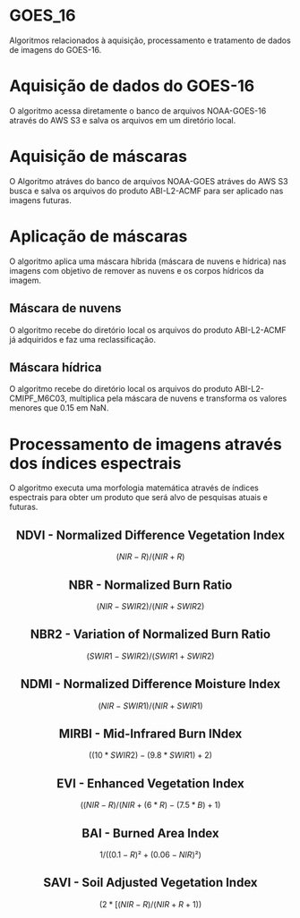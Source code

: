 # GOES_16
Algoritmos relacionados à aquisição, processamento e tratamento de dados de imagens do GOES-16.

# Aquisição de dados do GOES-16

O algoritmo acessa diretamente o banco de arquivos NOAA-GOES-16 através do AWS S3 e salva os arquivos em um diretório local.

# Aquisição de máscaras

O Algoritmo atráves do banco de arquivos NOAA-GOES atráves do AWS S3 busca e salva os arquivos do produto ABI-L2-ACMF para ser aplicado nas imagens futuras.

# Aplicação de máscaras

O algoritmo aplica uma máscara híbrida (máscara de nuvens e hídrica) nas imagens com objetivo de remover as nuvens e os corpos hídricos da imagem.

## Máscara de nuvens

O algoritmo recebe do diretório local os arquivos do produto ABI-L2-ACMF já adquiridos e faz uma reclassificação.

## Máscara hídrica

O algoritmo recebe do diretório local os arquivos do produto ABI-L2-CMIPF_M6C03, multiplica pela máscara de nuvens e transforma os valores menores que 0.15 em NaN.

# Processamento de imagens através dos índices espectrais

O algoritmo executa uma morfologia matemática através de índices espectrais para obter um produto que será alvo de pesquisas atuais e futuras.

<div align="center">

## NDVI - Normalized Difference Vegetation Index
```math
(NIR - R) / (NIR + R)
```
  
## NBR - Normalized Burn Ratio
```math
(NIR - SWIR2) / (NIR + SWIR2)
```

## NBR2 - Variation of Normalized Burn Ratio
```math
(SWIR1 - SWIR2) / (SWIR1 + SWIR2)
```

## NDMI - Normalized Difference Moisture Index
```math
(NIR - SWIR1) / (NIR + SWIR1)
```

## MIRBI - Mid-Infrared Burn INdex 
```math
((10*SWIR2) - (9.8*SWIR1) + 2)
```

## EVI - Enhanced Vegetation Index
```math
((NIR - R) / (NIR + (6*R) - (7.5*B) + 1)
```

## BAI - Burned Area Index

```math
1 / ((0.1 - R)²+(0.06 - NIR)²)
```

## SAVI - Soil Adjusted Vegetation Index 

```math
(2*[(NIR - R)/(NIR + R + 1))
```
</div>
